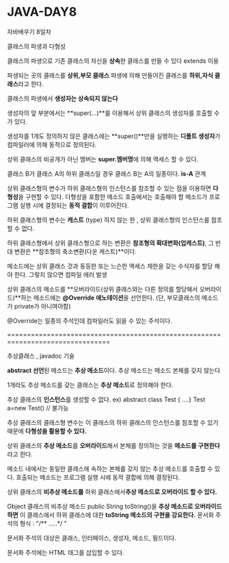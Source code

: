 # JAVA-DAY8
자바배우기 8일차 

클래스의 파생과 다형성

클래스의 파생으로 기존 클래스의 자신을 **상속**한 클래스를 만들 수 있다 extends 이용

파생되는 곳의 클래스를 **상위,부모 클래스** 파생에 의해 만들어진 클래스를 **하위,자식 클래스**라고 한다.

클래스의 파생에서 **생성자는 상속되지 않는다**

생성자의 앞 부분에서는 **super(...)**를 이용해서 상위 클래스의 생성자를 호출할 수가 있다.

생성자를 1개도 정의하지 않은 클래스에는 **super()**만을 실행하는 **디폴트 생성자**가 컴파일러에 의해 동적으로 정의된다.

상위 클래스의 비공개가 아닌 멤버는 **super.멤버명**에 의해 액세스 할 수 있다.

클래스 B가 클래스 A의 하위 클래스일 경우 클래스 B는 A의 일종이다. **is-A** 관계

상위 클래스형의 변수가 하위 클래스형의 인스턴스를 참조할 수 있는 점을 이용하면 **다형성**을 구현할 수 있다. 다형성을 포함한 메소드 호출에서는 호출해야 할 메소드가 프로그램 실행 시에 결정되는 **동적 결합**이 이루어진다.

하위 클래스형의 변수는 **캐스트** (type) 하지 않는 한 , 상위 클래스형의 인스턴스를 참조할 수 없다.

하위 클래스형에서 상위 클래스형으로 하는 변환은 **참조형의 확대변화(업캐스트)**, 그 반대 변환은 **참조형의 축소변환(다운 캐스트)**이다.

메소드에는 상위 클래스 것과 동등한 또는 느슨한 액세스 제한을 갖는 수식자를 할당 해야 한다. 그렇지 않으면 컴파일 에러 발생

상위 클래스의 메소드를 **오버라이드(상위 클래스와는 다른 정의를 할당해서 오버라이드)**하는 메소드에는 **@Override 애노테이션**을 선언한다.
(단, 부모클래스의 메소드가 private가 아니여야함)

@Override는 일종의 주석인데 컴파일러도 읽을 수 있는 주석이다.

================================================================================

추상클래스 , javadoc 기술

**abstract 선언**된 메소드는 **추상 메소드**이다. 추상 메소드는 메소드 본체를 갖지 않는다

1개라도 추상 메소드를 갖는 클래스는 **추상 메소드**로 정의해야 한다. 

추상 클래스의 **인스턴스**를 생성할 수 없다. ex) abstract class Test { ....} Test a=new Test() // 불가능

추상 클래스의 클래스형 변수는 이 클래스의 하위 클래스의 인스턴스를 참조할 수 있기 때문에 **다형성을 활용할 수 있다.**

상위 클래스의 **추상 메소드**를 **오버라이드**해서 본체를 정의하는 것을 **메소드를 구현한다** 라고 한다.

메소드 내에서는 동일한 클래스에 속하는 본체를 갖지 않는 추상 메소드를 호출할 수 있다. 호출되는 메소드는 프로그램 실행 시에 동적 결합에 의해 결정된다.

상위 클래스의 **비추상 메소드를** 하위 클래스에서**추상 메소드로 오버라이드 할 수 있다.**

Object 클래스의 비추상 메소드 public String toString()을 **추상 메소드로 오버라이드하면** 이 클래스에서 하위 클래스에 대한 **toString 메소드의 구현을 강요한다.**
문서화 주석의 형식 : "/** .....*/ "

문서화 주석의 대상은 클래스, 인터페이스, 생성자, 메소드, 필드이다.

문서화 주석에는 HTML 태그를 삽입할 수 있다.

